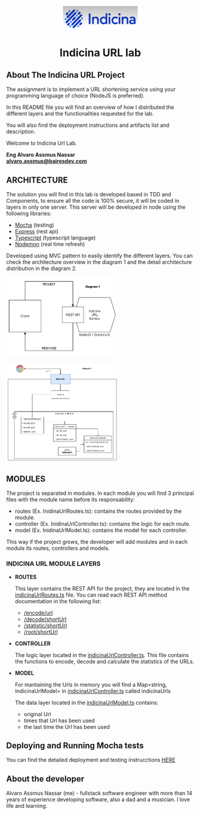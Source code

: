 <p style="text-align: center;">
  <img alt="logo" src="https://raw.githubusercontent.com/alvaroassmus/indicinaUrl/master/docs/assets/indicina.png" width="200">
</p>
<div style="text-align: center; width: 100%;"> 
  <h1>Indicina URL lab</h1>
</div>

## About The Indicina URL Project

The assignment is to implement a URL shortening service using your programming language of choice (NodeJS is preferred).

In this README file you will find an overview of how I distributed the different layers and the functionalities requested for the lab.

You will also find the deployment instructions and artifacts list and description.

Welcome to Indicina Url Lab.

**Eng Alvaro Assmus Nassar**<br/>
**alvaro.assmus@bairesdev.com**

## ARCHITECTURE

The solution you will find in this lab is developed based in TDD and Components, to ensure all the code is 100% secure, it will be coded in layers in only one server. This server will be developed in node using the following libraries:

  * <a target="_blank" href="https://www.npmjs.com/package/mocha">Mocha</a> (testing)
  * <a target="_blank" href="https://www.npmjs.com/package/express">Express</a> (rest api)
  * <a target="_blank" href="https://www.npmjs.com/package/typescript">Typescript</a> (typescript language)
  * <a target="_blank" href="https://www.npmjs.com/package/nodemon">Nodemon</a> (real time refresh)

Developed using MVC pattern to easily identify the different layers. You can check the architecture overview in the diagram 1 and the detail architecture distribution in the diagram 2.

<img alt="Diagram 1" src="https://raw.githubusercontent.com/alvaroassmus/indicinaUrl/master/docs/assets/Diagram1.png" width="300"/>
<br/>
<br/>
<img alt="Diagram 2" src="https://raw.githubusercontent.com/alvaroassmus/indicinaUrl/master/docs/assets/Diagram2.png" width="300"/>

## MODULES

The project is separated in modules. In each module you will find 3 principal files with the module name before its responsability:
- routes (Ex. InidinaUrlRoutes.ts): contains the routes provided by the module.
- controller (Ex. InidinaUrlController.ts): contains the logic for each route.
- model (Ex. InidinaUrlModel.ts): contains the model for each controller.

This way if the project grows, the developer will add modules and in each module its routes, controllers and models. 

### INDICINA URL MODULE LAYERS

  * **ROUTES**

    This layer contains the REST API for the project, they are located in the <a href="https://github.com/alvaroassmus/indicinaUrl/blob/master/src/modules/indicinaUrl/indicinaUrlRoutes.ts" target="_blank">indicinaUrlRoutes.ts</a> file. 
    You can read each REST API method documentation in the following list:
      - [/encode/url](https://github.com/alvaroassmus/indicinaUrl/blob/master/docs/rest/encode.md)
      - [/decode/shortUrl](https://github.com/alvaroassmus/indicinaUrl/blob/master/docs/rest/decode.md)
      - [/statistic/shortUrl](https://github.com/alvaroassmus/indicinaUrl/blob/master/docs/rest/statistic.md)
      - [/root/shortUrl](https://github.com/alvaroassmus/indicinaUrl/blob/master/docs/rest/root.md)

  * **CONTROLLER**

    The logic layer located in the <a href="https://github.com/alvaroassmus/indicinaUrl/blob/master/src/modules/indicinaUrl/indicinaUrlController.ts" target="_blank">indicinaUrlController.ts</a>. This file contains the functions to encode, decode and calculate the statistics of the URLs.  

  * **MODEL**

    For mantaining the Urls in memory you will find a Map<string, IndicinaUrlModel> in <a href="https://github.com/alvaroassmus/indicinaUrl/blob/master/src/modules/indicinaUrl/indicinaUrlController.ts" target="_blank">indicinaUrlController.ts</a> called indicinaUrls

    The data layer located in the <a href="https://github.com/alvaroassmus/indicinaUrl/blob/master/src/modules/indicinaUrl/indicinaUrlModel.ts" target="_blank">indicinaUrlModel.ts</a> contains:
      - original Url
      - times that Url has been used
      - the last time the Url has been used

## Deploying and Running Mocha tests

You can find the detailed deployment and testing instrucctions <a href="https://github.com/alvaroassmus/indicinaUrl/blob/master/docs/deployment/deployment.md" target="_blank">HERE</a>

## About the developer

Alvaro Assmus Nassar (me) - fullstack software engineer with more than 14 years of experience developing software, also a dad and a musician. I love life and learning. 
